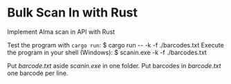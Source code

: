# Bulk Scan In with Rust
Implement Alma scan in API with Rust

Test the program with `cargo run`:
$ cargo run -- -k <YOURKEY> -f ./barcodes.txt
Execute the program in your shell (Windows):
$ scanin.exe -k <YOURKEY> -f ./barcodes.txt

Put *barcode.txt* aside *scanin.exe* in one folder.
Put barcodes in *barcode.txt* one barcode per line.